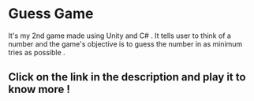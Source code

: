 # Guess Game 

It's my 2nd game made using Unity and C# . It tells user to think of a number and the game's objective is to guess the number in as minimum tries as possible . 

## Click on the link in the description and play it to know more !
